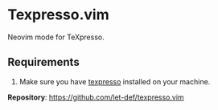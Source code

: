 # Texpresso.vim

Neovim mode for TeXpresso.

## Requirements

1. Make sure you have [texpresso](https://github.com/let-def/texpresso) installed on your machine.

**Repository**: <https://github.com/let-def/texpresso.vim>

